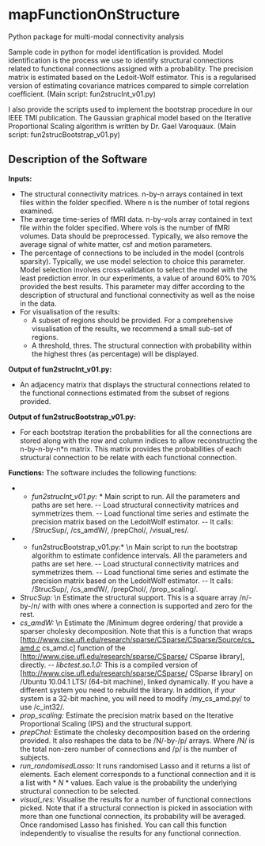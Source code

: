 # mapFunctionOnStructure
Python package for multi-modal connectivity analysis

Sample code in python for model identification is provided. Model identification is the process we use to identify structural connections related to functional connections assigned with a probability. The precision matrix is estimated based on the Ledoit-Wolf estimator. This is a regularised version of estimating covariance matrices compared to simple correlation coefficient. (Main script: fun2strucInt_v01.py)

I also provide the scripts used to implement the bootstrap procedure in our IEEE TMI publication.
The Gaussian graphical model based on the Iterative Proportional Scaling algorithm is written by Dr. Gael Varoquaux. (Main script: fun2strucBootstrap_v01.py)

## Description of the Software
**Inputs:**
- The structural connectivity matrices. 
  n-by-n arrays contained in text files within the folder specified. Where n is the number of total regions examined.
- The average time-series of fMRI data. 
  n-by-vols array contained in text file within the folder specified. Where vols is the number of fMRI volumes.
  Data should be preprocessed. Typically, we also remove the average signal of white matter, csf and motion parameters.
- The percentage of connections to be included in the model (controls sparsity). 
  Typically, we use model selection to choice this parameter. Model selection involves cross-validation to select the model with the least prediction error. In our experiments, a value of around 60% to 70% provided the best results. This parameter may differ according to the description of structural and functional connectivity as well as the noise in the data.
- For visualisation of the results:
  - A subset of regions should be provided. 
    For a comprehensive visualisation of the results, we recommend a small sub-set of regions.
  - A threshold, thres. 
    The structural connection with probability within the highest thres (as percentage) will be displayed.

**Output of fun2strucInt_v01.py:**
- An adjacency matrix that displays the structural connections related to the functional connections estimated from the subset of regions provided.

**Output of fun2strucBootstrap_v01.py:**
- For each bootstrap iteration the probabilities for all the connections are stored along with the row and column indices to allow reconstructing the n-by-n-by-n*n matrix. This matrix provides the probabilities of each structural connection to be relate with each functional connection.

**Functions:**
The software includes the following functions:
- * *fun2strucInt_v01.py:* *
  Main script to run. All the parameters and paths are set here.
  -- Load structural connectivity matrices and symmetrizes them.
  -- Load functional time series and estimate the precision matrix based on the LedoitWolf estimator.
  -- It calls: /StrucSup/, /cs_amdW/, /prepChol/, /visual_res/.  
- * fun2strucBootstrap_v01.py:* \n
  Main script to run the bootstrap algorithm to estimate confidence intervals. All the parameters and paths are set here.
  -- Load structural connectivity matrices and symmetrizes them.
  -- Load functional time series and estimate the precision matrix based on the LedoitWolf estimator.
  -- It calls: /StrucSup/, /cs_amdW/, /prepChol/, /prop_scaling/. 
- *StrucSup:* \n
  Estimate the structural support. This is a square array /n/-by-/n/ with with ones where a connection is supported and zero for the rest. 
- *cs_amdW:* \n
  Estimate the /Minimum degree ordering/ that provide a sparser cholesky decomposition. Note that this is a function that wraps [http://www.cise.ufl.edu/research/sparse/CSparse/CSparse/Source/cs_amd.c cs_amd.c] function of the [http://www.cise.ufl.edu/research/sparse/CSparse/ CSparse library], directly.
  -- *libctest.so.1.0:* This is a compiled version of [http://www.cise.ufl.edu/research/sparse/CSparse/ CSparse library] on /Ubuntu 10.04.1 LTS/ (64-bit machine), linked dynamically. If you have a different system you need to rebuild the library. In addition, if your system is a 32-bit machine, you will need to modify /my_cs_amd.py/ to use /c_int32/.
- *prop_scaling:* 
  Estimate the precision matrix based on the Iterative Proportional Scaling (IPS) and the structural support.  
- *prepChol:* 
  Estimate the cholesky decomposition based on the ordering provided. It also reshapes the data to be /N/-by-/p/ arrays. Where /N/ is the total non-zero number of connections and /p/ is the number of subjects.
- *run_randomisedLasso:* 
  It runs randomised Lasso and it returns a list of elements. Each element corresponds to a functional connection and it is a list with * *N* * values. Each value is the probability the underlying structural connection to be selected. 
- *visual_res:*
  Visualise the results for a number of functional connections picked. Note that if a structural connection is picked in association with more than one functional connection, its probability will be averaged. Once randomised Lasso has finished. You can call this function independently to visualise the results for any functional connection. 

